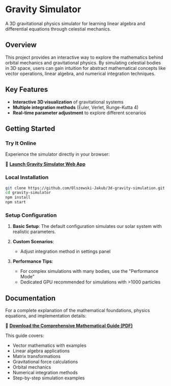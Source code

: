 # Gravity Simulator

A 3D gravitational physics simulator for learning linear algebra and differential equations through celestial mechanics.

## Overview

This project provides an interactive way to explore the mathematics behind orbital mechanics and gravitational physics. By simulating celestial bodies in 3D space, users can gain intuition for abstract mathematical concepts like vector operations, linear algebra, and numerical integration techniques.

## Key Features

- **Interactive 3D visualization** of gravitational systems
- **Multiple integration methods** (Euler, Verlet, Runge-Kutta 4)
- **Real-time parameter adjustment** to explore different scenarios

## Getting Started

### Try It Online

Experience the simulator directly in your browser:

🚀 [**Launch Gravity Simulator Web App**](https://3d-gravity-simulation.vercel.app)

### Local Installation

```bash
git clone https://github.com/Olszewski-Jakub/3d-gravity-simulation.git
cd gravity-simulator
npm install
npm start
```

### Setup Configuration

1. **Basic Setup**: The default configuration simulates our solar system with realistic parameters.

2. **Custom Scenarios**:
    - Adjust integration method in settings panel

3. **Performance Tips**:
    - For complex simulations with many bodies, use the "Performance Mode"
    - Dedicated GPU recommended for simulations with >1000 particles

## Documentation

For a complete explanation of the mathematical foundations, physics equations, and implementation details:

📄 [**Download the Comprehensive Mathematical Guide (PDF)**](documentation/mathematical-foundations.pdf)

This guide covers:
- Vector mathematics with examples
- Linear algebra applications
- Matrix transformations
- Gravitational force calculations
- Orbital mechanics
- Numerical integration methods
- Step-by-step simulation examples